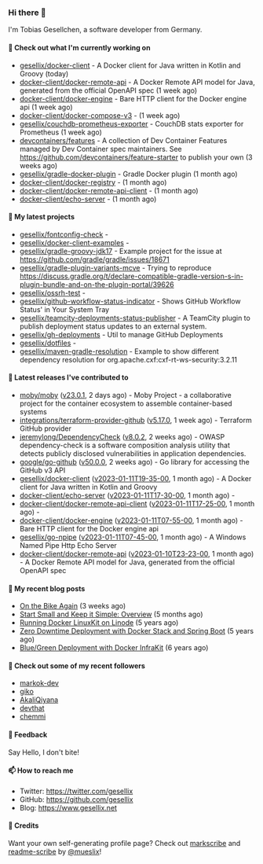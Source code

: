 ### Hi there 👋

I'm Tobias Gesellchen, a software developer from Germany.

#### 👷 Check out what I'm currently working on

- [gesellix/docker-client](https://github.com/gesellix/docker-client) - A Docker client for Java written in Kotlin and Groovy (today)
- [docker-client/docker-remote-api](https://github.com/docker-client/docker-remote-api) - A Docker Remote API model for Java, generated from the official OpenAPI spec (1 week ago)
- [docker-client/docker-engine](https://github.com/docker-client/docker-engine) - Bare HTTP client for the Docker engine api (1 week ago)
- [docker-client/docker-compose-v3](https://github.com/docker-client/docker-compose-v3) -  (1 week ago)
- [gesellix/couchdb-prometheus-exporter](https://github.com/gesellix/couchdb-prometheus-exporter) - CouchDB stats exporter for Prometheus (1 week ago)
- [devcontainers/features](https://github.com/devcontainers/features) - A collection of Dev Container Features managed by Dev Container spec maintainers. See https://github.com/devcontainers/feature-starter to publish your own (3 weeks ago)
- [gesellix/gradle-docker-plugin](https://github.com/gesellix/gradle-docker-plugin) - Gradle Docker plugin (1 month ago)
- [docker-client/docker-registry](https://github.com/docker-client/docker-registry) -  (1 month ago)
- [docker-client/docker-remote-api-client](https://github.com/docker-client/docker-remote-api-client) -  (1 month ago)
- [docker-client/echo-server](https://github.com/docker-client/echo-server) -  (1 month ago)

#### 🌱 My latest projects

- [gesellix/fontconfig-check](https://github.com/gesellix/fontconfig-check) - 
- [gesellix/docker-client-examples](https://github.com/gesellix/docker-client-examples) - 
- [gesellix/gradle-groovy-jdk17](https://github.com/gesellix/gradle-groovy-jdk17) - Example project for the issue at https://github.com/gradle/gradle/issues/18671
- [gesellix/gradle-plugin-variants-mcve](https://github.com/gesellix/gradle-plugin-variants-mcve) - Trying to reproduce https://discuss.gradle.org/t/declare-compatible-gradle-version-s-in-plugin-bundle-and-on-the-plugin-portal/39626
- [gesellix/ossrh-test](https://github.com/gesellix/ossrh-test) - 
- [gesellix/github-workflow-status-indicator](https://github.com/gesellix/github-workflow-status-indicator) - Shows GitHub Workflow Status&#39; in Your System Tray
- [gesellix/teamcity-deployments-status-publisher](https://github.com/gesellix/teamcity-deployments-status-publisher) - A TeamCity plugin to publish deployment status updates to an external system.
- [gesellix/gh-deployments](https://github.com/gesellix/gh-deployments) - Util to manage GitHub Deployments
- [gesellix/dotfiles](https://github.com/gesellix/dotfiles) - 
- [gesellix/maven-gradle-resolution](https://github.com/gesellix/maven-gradle-resolution) - Example to show different dependency resolution for org.apache.cxf:cxf-rt-ws-security:3.2.11

#### 🔭 Latest releases I've contributed to

- [moby/moby](https://github.com/moby/moby) ([v23.0.1](https://github.com/moby/moby/releases/tag/v23.0.1), 2 days ago) - Moby Project - a collaborative project for the container ecosystem to assemble container-based systems
- [integrations/terraform-provider-github](https://github.com/integrations/terraform-provider-github) ([v5.17.0](https://github.com/integrations/terraform-provider-github/releases/tag/v5.17.0), 1 week ago) - Terraform GitHub provider
- [jeremylong/DependencyCheck](https://github.com/jeremylong/DependencyCheck) ([v8.0.2](https://github.com/jeremylong/DependencyCheck/releases/tag/v8.0.2), 2 weeks ago) - OWASP dependency-check is a software composition analysis utility that detects publicly disclosed vulnerabilities in application dependencies.
- [google/go-github](https://github.com/google/go-github) ([v50.0.0](https://github.com/google/go-github/releases/tag/v50.0.0), 2 weeks ago) - Go library for accessing the GitHub v3 API
- [gesellix/docker-client](https://github.com/gesellix/docker-client) ([v2023-01-11T19-35-00](https://github.com/gesellix/docker-client/releases/tag/v2023-01-11T19-35-00), 1 month ago) - A Docker client for Java written in Kotlin and Groovy
- [docker-client/echo-server](https://github.com/docker-client/echo-server) ([v2023-01-11T17-30-00](https://github.com/docker-client/echo-server/releases/tag/v2023-01-11T17-30-00), 1 month ago) - 
- [docker-client/docker-remote-api-client](https://github.com/docker-client/docker-remote-api-client) ([v2023-01-11T17-25-00](https://github.com/docker-client/docker-remote-api-client/releases/tag/v2023-01-11T17-25-00), 1 month ago) - 
- [docker-client/docker-engine](https://github.com/docker-client/docker-engine) ([v2023-01-11T07-55-00](https://github.com/docker-client/docker-engine/releases/tag/v2023-01-11T07-55-00), 1 month ago) - Bare HTTP client for the Docker engine api
- [gesellix/go-npipe](https://github.com/gesellix/go-npipe) ([v2023-01-11T07-45-00](https://github.com/gesellix/go-npipe/releases/tag/v2023-01-11T07-45-00), 1 month ago) - A Windows Named Pipe Http Echo Server
- [docker-client/docker-remote-api](https://github.com/docker-client/docker-remote-api) ([v2023-01-10T23-23-00](https://github.com/docker-client/docker-remote-api/releases/tag/v2023-01-10T23-23-00), 1 month ago) - A Docker Remote API model for Java, generated from the official OpenAPI spec

#### 📜 My recent blog posts

- [On the Bike Again](https://www.gesellix.net/post/on-the-bike-again/) (3 weeks ago)
- [Start Small and Keep it Simple: Overview](https://www.gesellix.net/post/start-small-keep-it-simple-overview/) (5 months ago)
- [Running Docker LinuxKit on Linode](https://www.gesellix.net/post/running-docker-linuxkit-on-linode/) (5 years ago)
- [Zero Downtime Deployment with Docker Stack and Spring Boot](https://www.gesellix.net/post/zero-downtime-deployment-with-docker-stack-and-spring-boot/) (5 years ago)
- [Blue/Green Deployment with Docker InfraKit](https://www.gesellix.net/post/blue-green-deployment-with-docker-infrakit/) (6 years ago)



#### 👯 Check out some of my recent followers

- [markok-dev](https://github.com/markok-dev)
- [giko](https://github.com/giko)
- [AkaliQiyana](https://github.com/AkaliQiyana)
- [devthat](https://github.com/devthat)
- [chemmi](https://github.com/chemmi)

#### 💬 Feedback

Say Hello, I don't bite!

#### 📫 How to reach me

- Twitter: https://twitter.com/gesellix
- GitHub: https://github.com/gesellix
- Blog: https://www.gesellix.net

#### 🙇 Credits

Want your own self-generating profile page? Check out [markscribe](https://github.com/muesli/markscribe)
and [readme-scribe](https://github.com/muesli/readme-scribe) by [@mueslix](https://twitter.com/mueslix)!
